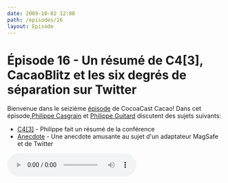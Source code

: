 ```yaml
---
date: 2009-10-02 12:00
path: /episodes/16
layout: Episode
---
```

# Épisode 16 - Un résumé de C4[3], CacaoBlitz et les six degrés de séparation sur Twitter
<p>Bienvenue dans le seizième <a href="https://cacaocast.com/media/cacaocast_16.mp3" title="CocoaCast Cacao Episode 16">épisode</a> de CocoaCast Cacao! Dans cet épisode,<a href="http://www.twitter.com/philippec" title="Philippe Casgrain sur Twitter">Philippe Casgrain</a> et <a href="http://www.twitter.com/philippeguitard" title="Philippe Guitard sur Twitter">Philippe Guitard</a> discutent des sujets suivants:</p>
<ul><li><a href="http://developer.casgrain.com/?p=81" title="C4[3]">C4[3]</a> - Philippe fait un résumé de la conférence</li>
<li><a href="http://fr.wikipedia.org/wiki/Six_degr%C3%A9s_de_s%C3%A9paration" title="Anecdote">Anecdote</a> - Une anecdote amusante au sujet d'un adaptateur MagSafe et de Twitter</li>
</ul>
<p><audio controls><source src="https://cacaocast.com/media/cacaocast_16.mp3" type="audio/mpeg"><source src="https://cacaocast.com/media/cacaocast_16.mp3" type="audio/mp4">Votre navigateur ne supporte pas l'élément audio / Your browser does not support the audio element.</audio></p>
